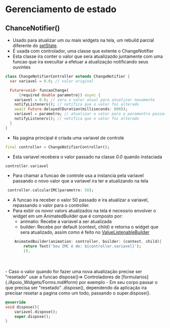 # Gerenciamento de estado
## ChanceNotifier()
- Usado para atualizar um ou mais widgets na tela, um rebuild parcial diferente do [setState](./Gerenciamento_estado_setState.md).
- É usada com controlador, uma classe que extente o ChangeNotifier
- Esta classe ira conter o valor que sera atualizazdo juntamente com uma funcao que ira execultar a efetuar a atualização notificando seus ouvintes
```dart
class ChangeNotifierController extends ChangeNotifier {
  var variavel = 0.0; // valor original

  Future<void> funcaoChange(
      {required double parametro}) async {
    variavel = 0.0; // zera o valor atual para atualizar novamente
    notifyListeners(); // notifica que o valor foi alterado
    await Future.delayed(Duration(milliseconds: 800));
    variavel = parametro; // atualizar o valor para o paramentro passado quando chama a funcao
    notifyListeners(); // notifica que o valor foi alterado
  }
}
```
- Na pagina principal é criada uma variavel de controle
```dart
final controller = ChangeNotifierController();
```
- Esta variavel recebera o valor passado na classe *0.0* quando instaciada
```dart
controller.variavel
```
- Para chamar a funcao de controle usa a instancia pela variavel passando o novo valor que a variavel ira ter e atualizando na tela
```dart
 controller.calcularIMC(parametro: 50);
 ```
- A funcao ira receber o valor 50 passado e ira atualizar a variavel, repassando o valor para o controller.
- Para exbir os novor valors atualizados na tela é necessrio envolver o widget em um AnimatedBuilder que é composto por:
    - animatio: Recebe a variavel a ser atualizada
    - builder: Recebe por default (context, child) e retorna o widget que sera atualizado, assim como é feito no [ValueListenableBuilder](./Gerenciamento_estado_ValueNotifier.md)
```dart
    AnimatedBuilder(animation: controller, builder: (context, child){
        return Text('Seu IMC é de: ${controller.variavel}');
        }),
```
<br>
<br>
- Caso o valor quando for fazer uma nova atualização precise ser "resetado" usar a funcao dispose()=> Controladores de [formularios](./Apoio_Widgets/Forms.md#form) por exemplo
- Em seu corpo passar o que precisa ser "resetado" .dispose(), dependendo da aplicação ira precisar resetar a pagina como um todo, passando o super.dispose().

```dart
@override
void dispose(){
    variavel.dispose();
    super.dispose();
}
```